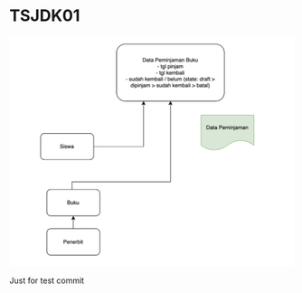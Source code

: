 # TSJDK01

![Requirement](https://github.com/arisnew/TSJDK01/blob/main/Screen%20Shot%202022-02-21%20at%2009.59.28.png)

Just for test commit
